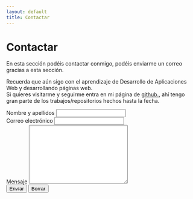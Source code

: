 ```yaml
---
layout: default
title: Contactar
---
```


<div id="contact">
  <h1 class="pageTitle">Contactar</h1>
  <div class="contactContent">
    <p class="intro">En esta sección podéis contactar conmigo, podéis enviarme un correo gracias a esta sección.</p>
    <p>Recuerda que aún sigo con el aprendizaje de Desarrollo de Aplicaciones Web y desarrollando páginas web.<br>
    Si quieres visitarme y seguirme entra en mi página de <a href="http://github.com/tryn0/">github.</a>, ahí tengo gran parte de los trabajos/repositorios hechos hasta la fecha.</p>
    
  </div>
  <form method="POST" action="https://formspree.io/vkae@live.com">
    <label for="name">Nombre y apellidos</label>
    <input type="text" id="name" name="name" class="full-width"><br>
    <label for="email">Correo electrónico</label>
    <input type="email" id="email" name="_replyto" class="full-width"><br>
    <label for="message">Mensaje</label>
    <textarea name="message" id="message" cols="30" rows="10" class="full-width"></textarea><br>
    <input type="submit" value="Envíar" class="button"> <input type="reset" value="Borrar" class="button">
</form>
</div>
